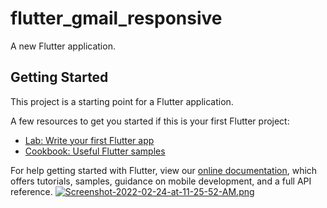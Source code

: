 # flutter_gmail_responsive

A new Flutter application.

## Getting Started

This project is a starting point for a Flutter application.

A few resources to get you started if this is your first Flutter project:

- [Lab: Write your first Flutter app](https://flutter.dev/docs/get-started/codelab)
- [Cookbook: Useful Flutter samples](https://flutter.dev/docs/cookbook)

For help getting started with Flutter, view our
[online documentation](https://flutter.dev/docs), which offers tutorials,
samples, guidance on mobile development, and a full API reference.
[![Screenshot-2022-02-24-at-11-25-52-AM.png](https://i.postimg.cc/Vsnnhk5X/Screenshot-2022-02-24-at-11-25-52-AM.png)](https://postimg.cc/K4c1kFPY)
